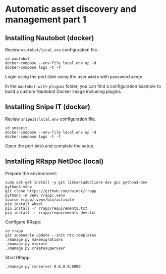 # Automatic asset discovery and management part 1

## Installing Nautobot (docker)

Review `nautobot/local.env` configuration file.

~~~
cd nautobot
docker-compose --env-file local.env up -d
docker-compose logs -t -f
~~~

Login using the port `8080` using the user `admin` with password `admin`.

In the `nautobot-with-plugins` folder, you can find a configuration example to build a custom Nautobot Docker image including plugins.

## Installing Snipe IT (docker)

Review `snipeit/local.env` configuration file.

~~~
cd snipeit
docker-compose --env-file local.env up -d
docker-compose logs -t -f
~~~

Open the port `8090` and complete the setup.

## Installing RRapp NetDoc (local)

Prepare the environment:

~~~
sudo apt-get install -y git libmariadbclient-dev gcc python3-dev python3-venv
git clone https://github.com/dainok/rrapp
python3 -m venv rrapp/.venv
source rrapp/.venv/bin/activate
pip install wheel
pip install -r rrapp/requirements.txt
pip install -r rrapp/requirements-dev.txt
~~~

Configure RRapp:

~~~
cd rrapp
git submodule update --init ntc-templates
./manage.py makemigrations
./manage.py migrate
./manage.py createsuperuser
~~~

Start RRapp:

~~~
./manage.py runserver 0.0.0.0:8000
~~~
